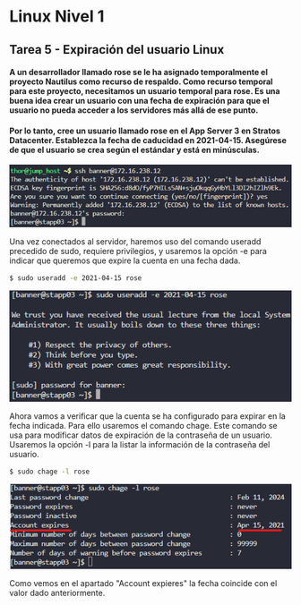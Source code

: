 # Linux Nivel 1

## Tarea 5 - Expiración del usuario Linux

#### A un desarrollador llamado rose se le ha asignado temporalmente el proyecto Nautilus como recurso de respaldo. Como recurso temporal para este proyecto, necesitamos un usuario temporal para rose. Es una buena idea crear un usuario con una fecha de expiración para que el usuario no pueda acceder a los servidores más allá de ese punto.

#### Por lo tanto, cree un usuario llamado rose en el App Server 3 en Stratos Datacenter. Establezca la fecha de caducidad en 2021-04-15. Asegúrese de que el usuario se crea según el estándar y está en minúsculas.

![Comando ssh](/img/LINUX/LinuxL01/Task05_01_ssh.png)

Una vez conectados al servidor, haremos uso del comando useradd precedido de sudo, requiere privilegios, y usaremos la opción -e para indicar que queremos que expire la cuenta en una fecha dada.

```bash
$ sudo useradd -e 2021-04-15 rose
```

![Comando ssh](/img/LINUX/LinuxL01/Task05_02_sudo_useradd.png)

Ahora vamos a verificar que la cuenta se ha configurado para expirar en la fecha indicada. Para ello usaremos el comando chage. Este comando se usa para modificar datos de expiración de la contraseña de un usuario. Usaremos la opción -l para la listar la información de la contraseña del usuario.

```bash
$ sudo chage -l rose
```

![Comando ssh](/img/LINUX/LinuxL01/Task05_03_sudo_chage.png)

Como vemos en el apartado "Account expieres" la fecha coincide con el valor dado anteriormente.
